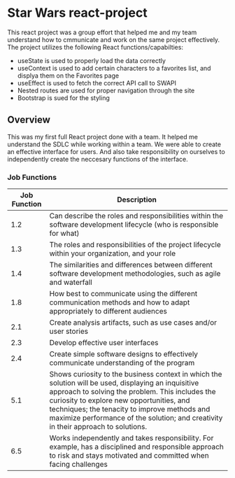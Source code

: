 # Star Wars react-project
This react project was a group effort that helped me and my team understand how to cmmunicate and work on the same project effectively.
The project utilizes the following React functions/capabilties:
* useState is used to properly load the data correctly
* useContext is used to add certain characters to a favorites list, and displya them on the Favorites page
* useEffect is used to fetch the correct API call to SWAPI
* Nested routes are used for proper navigation through the site
* Bootstrap is sued for the styling

## Overview
This was my first full React project done with a team. It helped me understand the SDLC while working within a team. We were able to create an effective interface for users. And also take responsibility on ourselves to independently create the neccesary functions of the interface.

### Job Functions
| Job Function   | Description    |
| -------------- | -------------- |
| 1.2   | Can describe the roles and responsibilities within the software development lifecycle (who is responsible for what) |
| 1.3   | The roles and responsibilities of the project lifecycle within your organization, and your role |
| 1.4   | The similarities and differences between different software development methodologies, such as agile and waterfall |
| 1.8   | How best to communicate using the different communication methods and how to adapt appropriately to different audiences |
| 2.1   | Create analysis artifacts, such as use cases and/or user stories |
| 2.3   | Develop effective user interfaces |
| 2.4   | Create simple software designs to effectively communicate understanding of the program |
| 5.1   | Shows curiosity to the business context in which the solution will be used, displaying an inquisitive approach to solving the problem. This includes the curiosity to explore new opportunities, and techniques; the tenacity to improve methods and maximize performance of the solution; and creativity in their approach to solutions. |
| 6.5   | Works independently and takes responsibility. For example, has a disciplined and responsible approach to risk and stays motivated and committed when facing challenges |
